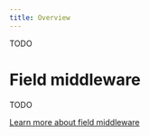 ```yaml
---
title: Overview
---
```


TODO

# Field middleware

TODO

[Learn more about field middleware](/docs/hotchocolate/execution-engine/field-middleware)